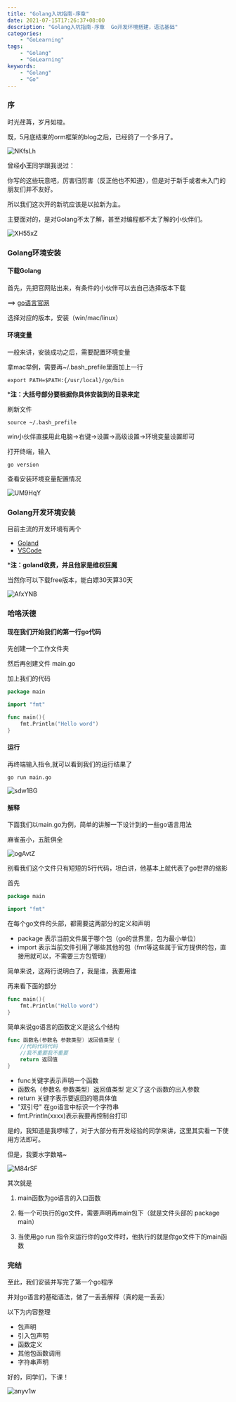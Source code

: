```yaml
---
title: "Golang入坑指南-序章"
date: 2021-07-15T17:26:37+08:00
description: "Golang入坑指南-序章  Go开发环境搭建，语法基础"
categories:
    - "GoLearning"
tags:
    - "Golang"
    - "GoLearning"
keywords:
    - "Golang"
    - "Go"
---
```



### 序

时光荏苒，岁月如梭。

既，5月底结束的orm框架的blog之后，已经鸽了一个多月了。

![NKfsLh](https://blog-img.luanruisong.com/blog/img/2021/07/15/NKfsLh.jpg)

曾经**小王**同学跟我说过：

你写的这些玩意吧，厉害归厉害（反正他也不知道），但是对于新手或者未入门的朋友们并不友好。

所以我们这次开的新坑应该是以拉新为主。

主要面对的，是对Golang不太了解，甚至对编程都不太了解的小伙伴们。

![XH55xZ](https://blog-img.luanruisong.com/blog/img/2021/07/15/XH55xZ.jpg)

### Golang环境安装

#### 下载Golang

首先，先把官网贴出来，有条件的小伙伴可以去自己选择版本下载

==> [go语言官网](https://golang.org/)

选择对应的版本，安装（win/mac/linux）

#### 环境变量

一般来讲，安装成功之后，需要配置环境变量

拿mac举例，需要再~/.bash_prefile里面加上一行

```shell
export PATH=$PATH:{/usr/local}/go/bin 
```

***注：大括号部分要根据你具体安装到的目录来定**

刷新文件

```shell
source ~/.bash_prefile
```

win小伙伴直接用此电脑->右键->设置->高级设置->环境变量设置即可

打开终端，输入

```shell
go version
```

查看安装环境变量配置情况

![UM9HqY](https://blog-img.luanruisong.com/blog/img/2021/07/15/UM9HqY.png)

### Golang开发环境安装

目前主流的开发环境有两个

- [Goland](https://www.jetbrains.com/go/)
- [VSCode](https://code.visualstudio.com/)

***注：goland收费，并且他家是维权狂魔**

当然你可以下载free版本，能白嫖30天算30天

![AfxYNB](https://blog-img.luanruisong.com/blog/img/2021/07/15/AfxYNB.jpg)

### 哈咯沃德

#### 现在我们开始我们的第一行go代码

先创建一个工作文件夹

然后再创建文件 main.go

加上我们的代码

```go
package main

import "fmt"

func main(){
    fmt.Println("Hello word")
}
```

#### 运行

再终端输入指令,就可以看到我们的运行结果了

```shell
go run main.go
```

![sdw1BG](https://blog-img.luanruisong.com/blog/img/2021/07/15/sdw1BG.png)

#### 解释

下面我们以main.go为例，简单的讲解一下设计到的一些go语言用法

麻雀虽小，五脏俱全

![ogAvtZ](https://blog-img.luanruisong.com/blog/img/2021/07/15/ogAvtZ.jpg)

别看我们这个文件只有短短的5行代码，坦白讲，他基本上就代表了go世界的缩影

首先

```go
package main

import "fmt"
```

在每个go文件的头部，都需要这两部分的定义和声明

- package 表示当前文件属于哪个包（go的世界里，包为最小单位）
- import 表示当前文件引用了哪些其他的包（fmt等这些属于官方提供的包，直接用就可以，不需要三方包管理）

简单来说，这两行说明白了，我是谁，我要用谁

再来看下面的部分

```go
func main(){
    fmt.Println("Hello word")
}
```

简单来说go语言的函数定义是这么个结构

```go
func 函数名(参数名 参数类型) 返回值类型 {
    //代码代码代码
    //我不重要我不重要
    return 返回值
}
```

- func关键字表示声明一个函数
- 函数名（参数名 参数类型）返回值类型 定义了这个函数的出入参数
- return 关键字表示要返回的嗯具体值
- "双引号" 在go语言中标识一个字符串
- fmt.Println(xxxx)表示我要再控制台打印

是的，我知道是我啰嗦了，对于大部分有开发经验的同学来讲，这里其实看一下使用方法即可。

但是，我要水字数咯~

![M84rSF](https://blog-img.luanruisong.com/blog/img/2021/07/15/M84rSF.jpg)

其次就是

1. main函数为go语言的入口函数

2. 每一个可执行的go文件，需要声明再main包下（就是文件头部的 package main）

3. 当使用go run 指令来运行你的go文件时，他执行的就是你go文件下的main函数

### 完结

至此，我们安装并写完了第一个go程序

并对go语言的基础语法，做了一丢丢解释（真的是一丢丢）

以下为内容整理

- 包声明
- 引入包声明
- 函数定义
- 其他包函数调用
- 字符串声明

好的，同学们，下课！

![anyv1w](https://blog-img.luanruisong.com/blog/img/2021/07/15/anyv1w.jpg)
